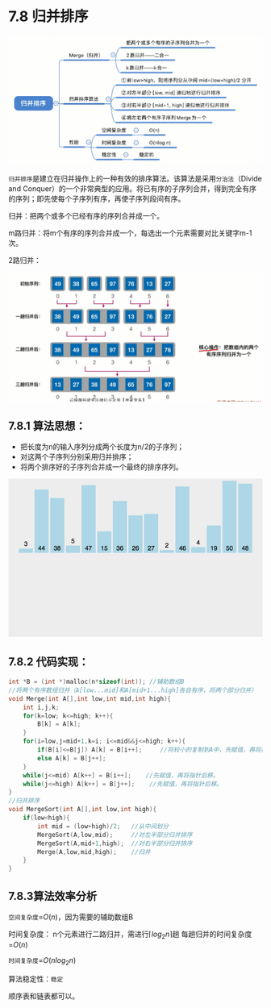 # 7.8 归并排序

![](/images/data-structure/uTools_1638535460811.png)

`归并排序`是建立在归并操作上的一种有效的排序算法。该算法是采用`分治法`（Divide and Conquer）的一个非常典型的应用。将已有序的子序列合并，得到完全有序的序列；即先使每个子序列有序，再使子序列段间有序。

归并：把两个或多个已经有序的序列合并成一个。

m路归并：将m个有序的序列合并成一个，每选出一个元素需要对比关键字m-1次。

2路归并：

![](/images/data-structure/uTools_1638535201796.png)

## 7.8.1 算法思想：

- 把长度为n的输入序列分成两个长度为n/2的子序列；
- 对这两个子序列分别采用归并排序；
- 将两个排序好的子序列合并成一个最终的排序序列。

![img](/images/data-structure/849589-20171015230557043-37375010.gif)

## 7.8.2 代码实现：

```c
int *B = (int *)malloc(n*sizeof(int)); //辅助数组B
//将两个有序数组归并（A[low...mid]和A[mid+1...high]各自有序，将两个部分归并）
void Merge(int A[],int low,int mid,int high){
    int i,j,k;
    for(k=low; k<=high; k++){
        B[k] = A[k];
    }
    for(i=low,j=mid+1,k=i; i<=mid&&j<=high; k++){
        if(B[i]<=B[j]) A[k] = B[i++];     //将较小的复制到A中，先赋值，再将指针后移。
        else A[k] = B[j++];
    }
    while(j<=mid) A[k++] = B[i++];    //先赋值，再将指针后移。
    while(j<=high) A[k++] = B[j++];    //先赋值，再将指针后移。
}
//归并排序
void MergeSort(int A[],int low,int high){
    if(low<high){
        int mid = (low+high)/2;   //从中间划分
        MergeSort(A,low,mid);     //对左半部分归并排序
        MergeSort(A,mid+1,high);  //对右半部分归并排序
        Merge(A,low,mid,high);    //归并
    }
}
```

## 7.8.3算法效率分析

`空间复杂度`=$O(n)$，因为需要的辅助数组B

时间复杂度：
n个元素进行二路归并，需进行$\lceil log_2n \rceil$趟
每趟归并的时间复杂度=$O(n)$

`时间复杂度`=$O(nlog_2n)$

算法稳定性：`稳定`

顺序表和链表都可以。
